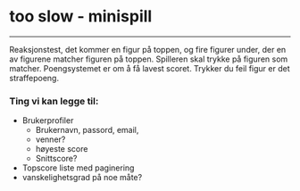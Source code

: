 # too slow - minispill
__________________
Reaksjonstest, det kommer en figur på toppen, og fire figurer under, der en av figurene matcher figuren på toppen.
Spilleren skal trykke på figuren som matcher.
Poengsystemet er om å få lavest scoret.
Trykker du feil figur er det straffepoeng.

### Ting vi kan legge til:
- Brukerprofiler
	- Brukernavn, passord, email, 
	- venner?
	- høyeste score
	- Snittscore?
- Topscore liste med paginering
- vanskelighetsgrad på noe måte?


# 
